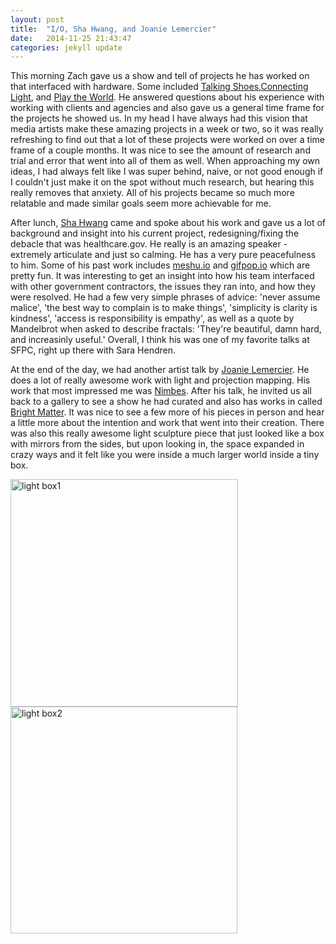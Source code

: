```yaml
---
layout: post
title:  "I/O, Sha Hwang, and Joanie Lemercier"
date:   2014-11-25 21:43:47
categories: jekyll update
---
```

This morning Zach gave us a show and tell of projects he has worked on that interfaced with hardware. Some included [Talking Shoes](http://www.yesyesno.com/talking-shoe/),[Connecting Light](http://www.yesyesno.com/connecting-light/), and [Play the World](https://www.youtube.com/watch?v=yoYJn27Suwg). He answered questions about his experience with working with clients and agencies and also gave us a general time frame for the projects he showed us. In my head I have always had this vision that media artists make these amazing projects in a week or two, so it was really refreshing to find out that a lot of these projects were worked on over a time frame of a couple months. It was nice to see the amount of research and trial and error that went into all of them as well. When approaching my own ideas, I had always felt like I was super behind, naive, or not good enough if I couldn't just make it on the spot without much research, but hearing this really removes that anxiety. All of his projects became so much more relatable and made similar goals seem more achievable for me. 

After lunch, [Sha Hwang](http://postarchitectural.com/) came and spoke about his work and gave us a lot of background and insight into his current project, redesigning/fixing the debacle that was healthcare.gov. He really is an amazing speaker - extremely articulate and just so calming. He has a very pure peacefulness to him. Some of his past work includes [meshu.io](http://meshu.io/) and [gifpop.io](http://gifpop.io/) which are pretty fun. It was interesting to get an insight into how his team interfaced with other government contractors, the issues they ran into, and how they were resolved. He had a few very simple phrases of advice: 'never assume malice', 'the best way to complain is to make things', 'simplicity is clarity is kindness', 'access is responsibility is empathy', as well as a quote by Mandelbrot when asked to describe fractals: 'They're beautiful, damn hard, and increasinly useful.' Overall, I think his was one of my favorite talks at SFPC, right up there with Sara Hendren.

At the end of the day, we had another artist talk by [Joanie Lemercier](http://joanielemercier.com/). He does a lot of really awesome work with light and projection mapping. His work that most impressed me was [Nimbes](http://joanielemercier.com/nimbes/). After his talk, he invited us all back to a gallery to see a show he had curated and also has works in called [Bright Matter](http://www.bright-matter.com/). It was nice to see a few more of his pieces in person and hear a little more about the intention and work that went into their creation. There was also this really awesome light sculpture piece that just looked like a box with mirrors from the sides, but upon looking in, the space expanded in crazy ways and it felt like you were inside a much larger world inside a tiny box. 

<img src="http://paigederaedt.github.io/blog/assets/lightbox1.png" alt="light box1" style="width:364px">
<img src="http://paigederaedt.github.io/blog/assets/lightbox2.png" alt="light box2" style="width:363px"> 